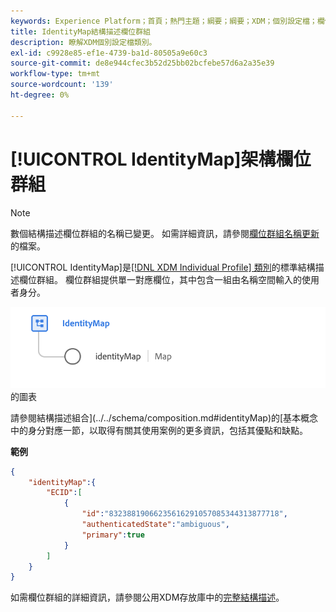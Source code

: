 ```yaml
---
keywords: Experience Platform；首頁；熱門主題；綱要；綱要；XDM；個別設定檔；欄位；綱要；綱要；身分對應；身分對應；綱要設計；對應；聯合綱要；聯合
title: IdentityMap結構描述欄位群組
description: 瞭解XDM個別設定檔類別。
exl-id: c9928e85-ef1e-4739-ba1d-80505a9e60c3
source-git-commit: de8e944cfec3b52d25bb02bcfebe57d6a2a35e39
workflow-type: tm+mt
source-wordcount: '139'
ht-degree: 0%

---
```


# [!UICONTROL IdentityMap]架構欄位群組

>[!NOTE]
>
>數個結構描述欄位群組的名稱已變更。 如需詳細資訊，請參閱[欄位群組名稱更新](../name-updates.md)的檔案。

[!UICONTROL IdentityMap]是[[!DNL XDM Individual Profile] 類別](../../classes/individual-profile.md)的標準結構描述欄位群組。 欄位群組提供單一對應欄位，其中包含一組由名稱空間輸入的使用者身分。

![ [!UICONTROL IdentityMap]結構描述欄位群組](../../images/field-groups/identitymap.png)的圖表

請參閱結構描述組合](../../schema/composition.md#identityMap)的[基本概念中的身分對應一節，以取得有關其使用案例的更多資訊，包括其優點和缺點。

**範例**

```JSON
{
    "identityMap":{
        "ECID":[
            {
                "id":"83238819066235616291057085344313877718",
                "authenticatedState":"ambiguous",
                "primary":true
            }
        ]
    }
}
```

如需欄位群組的詳細資訊，請參閱公用XDM存放庫中的[完整結構描述](https://github.com/adobe/xdm/blob/master/components/fieldgroups/shared/identitymap.schema.json)。
